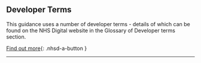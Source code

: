 ## Developer Terms

This guidance uses a number of developer terms - details of which can be found on the NHS Digital website in the Glossary of Developer terms section.

[Find out more](https://digital.nhs.uk/developer/guides-and-documentation/glossary-of-developer-terms){: .nhsd-a-button }

---
